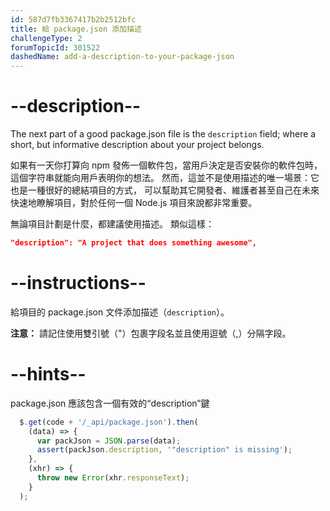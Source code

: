 ```yaml
---
id: 587d7fb3367417b2b2512bfc
title: 給 package.json 添加描述
challengeType: 2
forumTopicId: 301522
dashedName: add-a-description-to-your-package-json
---
```


# --description--

The next part of a good package.json file is the `description` field; where a short, but informative description about your project belongs.

如果有一天你打算向 npm 發佈一個軟件包，當用戶決定是否安裝你的軟件包時，這個字符串就能向用戶表明你的想法。 然而，這並不是使用描述的唯一場景：它也是一種很好的總結項目的方式， 可以幫助其它開發者、維護者甚至自己在未來快速地瞭解項目，對於任何一個 Node.js 項目來說都非常重要。

無論項目計劃是什麼，都建議使用描述。 類似這樣：

```json
"description": "A project that does something awesome",
```

# --instructions--

給項目的 package.json 文件添加描述（`description`）。

**注意：** 請記住使用雙引號（"）包裹字段名並且使用逗號（,）分隔字段。

# --hints--

package.json 應該包含一個有效的“description”鍵

```js
  $.get(code + '/_api/package.json').then(
    (data) => {
      var packJson = JSON.parse(data);
      assert(packJson.description, '"description" is missing');
    },
    (xhr) => {
      throw new Error(xhr.responseText);
    }
  );
```

